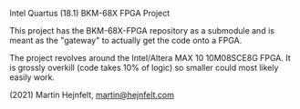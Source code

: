 Intel Quartus (18.1) BKM-68X FPGA Project

This project has the BKM-68X-FPGA repository as a submodule and is meant as the "gateway" to actually get the code onto a FPGA.

The project revolves around the Intel/Altera MAX 10 10M08SCE8G FPGA. It is grossly overkill (code takes 10% of logic) so smaller could most likely easily work.

(2021) Martin Hejnfelt, martin@hejnfelt.com
